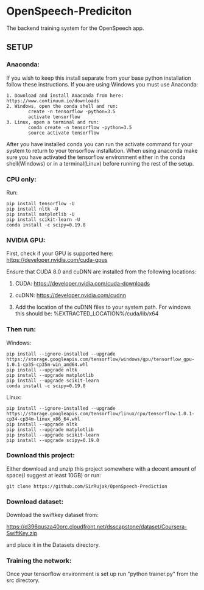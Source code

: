 # OpenSpeech-Prediciton
The backend training system for the OpenSpeech app.

## SETUP

### Anaconda:

  If you wish to keep this install separate from your base python installation follow these instructions. If you are using Windows you must use Anaconda:
  
    1. Download and install Anaconda from here: https://www.continuum.io/downloads
    2. Windows, open the conda shell and run:
            create -n tensorflow -python=3.5
            activate tensorflow
    3. Linux, open a terminal and run:
            conda create -n tensorflow -python=3.5
            source activate tensorflow
            
After you have installed conda you can run the activate command for your system to return to your tensorflow installation. When using anaconda make sure you have activated the tensorflow environment either in the conda shell(Windows) or in a terminal(Linux) before running the rest of the setup.

### CPU only:

Run:

    pip install tensorflow -U
    pip install nltk -U
    pip install matplotlib -U
    pip install scikit-learn -U
    conda install -c scipy=0.19.0

### NVIDIA GPU:
First, check if your GPU is supported here: https://developer.nvidia.com/cuda-gpus

Ensure that CUDA 8.0 and cuDNN are installed from the following locations:

  1. CUDA: https://developer.nvidia.com/cuda-downloads
  
  2. cuDNN: https://developer.nvidia.com/cudnn
  
  3. Add the location of the cuDNN files to your system path. For windows this should be:
      %EXTRACTED_LOCATION%/cuda/lib/x64
  
### Then run:

Windows:

    pip install --ignore-installed --upgrade https://storage.googleapis.com/tensorflow/windows/gpu/tensorflow_gpu-1.0.1-cp35-cp35m-win_amd64.whl
    pip install --upgrade nltk
    pip install --upgrade matplotlib
    pip install --upgrade scikit-learn
    conda install -c scipy=0.19.0

Linux:

    pip install --ignore-installed --upgrade  https://storage.googleapis.com/tensorflow/linux/cpu/tensorflow-1.0.1-cp34-cp34m-linux_x86_64.whl
    pip install --upgrade nltk
    pip install --upgrade matplotlib
    pip install --upgrade scikit-learn
    pip install --upgrade scipy=0.19.0

### Download this project:
Either download and unzip this project somewhere with a decent amount of space(I suggest at least 10GB) or run:

    git clone https://github.com/SirRujak/OpenSpeech-Prediction

### Download dataset:
Download the swiftkey dataset from:

https://d396qusza40orc.cloudfront.net/dsscapstone/dataset/Coursera-SwiftKey.zip

and place it in the Datasets directory.

### Training the network:

Once your tensorflow environment is set up run "python trainer.py" from the src directory.
